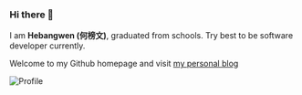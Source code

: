 ### Hi there 👋

I am **Hebangwen (何榜文)**, graduated from schools. Try best to be software developer currently.

Welcome to my Github homepage and visit [my personal blog](https://hebangwen.github.io)

![Profile](https://github-readme-stats.vercel.app/api?username=hebangwen)
